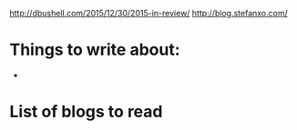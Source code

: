 http://dbushell.com/2015/12/30/2015-in-review/
http://blog.stefanxo.com/

# Things to write about:

- 

# List of blogs to read


